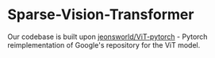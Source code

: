 # Sparse-Vision-Transformer


Our codebase is built upon [jeonsworld/ViT-pytorch](https://github.com/jeonsworld/ViT-pytorch) - Pytorch reimplementation of Google's repository for the ViT model.
